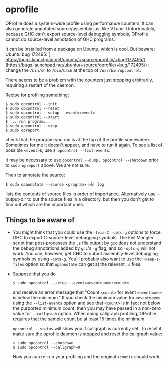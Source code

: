 # oprofile



OProfile does a system-wide profile using performance counters.  It can also generate annotated source/assembly just like VTune.  Unfortunately, because GHC can't export source-level debugging symbols, OProfile cannot do source-level annotation of GHC programs.



It can be installed from a package on Ubuntu, which is cool.  But beware: Ubuntu bug 172495: [
https://bugs.launchpad.net/ubuntu/+source/oprofile/+bug/172495/](https://bugs.launchpad.net/ubuntu/+source/oprofile/+bug/172495/) : change the `/bin/sh` to `/bin/bash` at the top of `/usr/bin/opcontrol`.



There seems to be a problem with the counters just stopping arbitrarily, requiring a restart of the daemon.



Recipe for profiling something:


```wiki
$ sudo opcontrol --init
$ sudo opcontrol --reset
$ sudo opcontrol --setup --event=<event>
$ sudo opcontrol --start
$ ... run program...
$ sudo opcontrol --stop
$ sudo opreport
```


check that the program you ran is at the top of the profile somewhere.  Sometimes for me it doesn't appear, and have to run it again.  To see a list of possible `<event>`s, use `$ opcontrol --list-events`.



It may be necessary to use `opcontrol --dump; opcontrol --shutdown` prior to `sudo opreport` above.  We are not sure.



Then to annotate the source:


```wiki
$ sudo opannotate --source <program> >&! log
```


lists the contents of source files in order of importance.  Alternatively use --output-dir to put the source files in a directory, but then 
you don't get to find out which are the important ones.


## Things to be aware of


- You might think that you could use the `-fvia-C -optc-g` options to force GHC to export C-source-level debugging symbols.  The Evil Mangler script that post-processes the `.s` file output by `gcc` does not understand the debug annotations added by `gcc`'s `-g` flag, and so `-optc-g` will not work.  You can, however, get GHC to output assembly-level debugging symbols by using `-opta-g`.  You'll probably also want to use the `-keep-s-files` option so that `opannotate` can get at the relevant `.s` files.

- Suppose that you do 

  ```wiki
  $ sudo opcontrol --setup --event=<eventname>:<count>
  ```

  and receive an error message that "Count `<count>` for event `<eventname>` is below the minimum."  If you check the minimum value for
  `<eventname>` using the `--list-events` option and see that `<count>` is in fact not below the purported minimum count, then you may have passed
  in a non-zero value for `--callgraph` option.  When doing callgraph profiling, OProfile requires that the sample count be at least 15 times the
  minimum.

  `opcontrol --status` will show you if callgraph is currently set.  To reset it, make sure the oprofile daemon is stopped and reset the callgraph
  value:

  ```wiki
  $ sudo opcontrol --shutdown
  $ sudo opcontrol --callgraph=0
  ```

  Now you can re-run your profiling and the original `<count>` should work.
